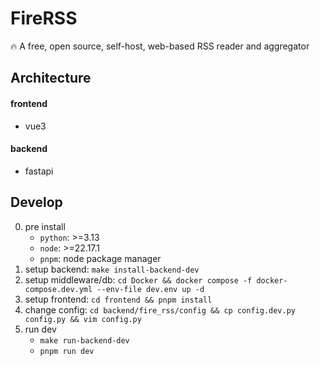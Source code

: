 # FireRSS
🔥 A free, open source, self-host, web-based RSS reader and aggregator

## Architecture
#### frontend
- vue3

#### backend
- fastapi

## Develop
0. pre install
    - `python`: >=3.13
    - `node`: >=22.17.1
    - `pnpm`: node package manager
1. setup backend: `make install-backend-dev`
2. setup middleware/db: `cd Docker && docker compose -f docker-compose.dev.yml --env-file dev.env up -d`
3. setup frontend: `cd frontend && pnpm install`
4. change config: `cd backend/fire_rss/config && cp config.dev.py config.py && vim config.py`
5. run dev
    - `make run-backend-dev`
    - `pnpm run dev`

